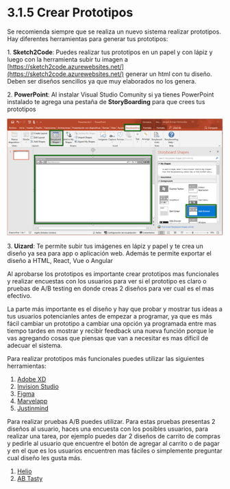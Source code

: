 # 3.1.5 Crear Prototipos

Se recomienda siempre que se realiza un nuevo sistema realizar prototipos. Hay diferentes herramientas para generar tus prototipos:

&#x20;    1\. **Sketch2Code**: Puedes realizar tus prototipos en un papel y con lápiz y luego con la herramienta subir tu imagen a [https://sketch2code.azurewebsites.net/](https://sketch2code.azurewebsites.net/) generar un html con tu diseño. Deben ser diseños sencillos ya que muy elaborados no los genera.

&#x20;    2\. **PowerPoint**: Al instalar Visual Studio Comunity si ya tienes PowerPoint instalado te agrega una pestaña de **StoryBoarding** para que crees tus prototipos

![Figura 2.1.3.1 Como crear prototipos con Powerpoint](../../.gitbook/assets/powerpoint.png)

3\. **Uizard**: Te permite subir tus imágenes en lápiz y papel y te crea un diseño ya sea para app o aplicación web. Además te permite exportar el diseño a HTML, React, Vue o Angular

Al aprobarse los prototipos es importante crear prototipos mas funcionales y realizar encuestas con los usuarios para ver si el prototipo es claro o pruebas de A/B testing en donde creas 2 diseños para ver cual es el mas efectivo.

La parte más importante es el diseño y hay que probar y mostrar tus ideas a tus usuarios potencianles antes de empezar a programar, ya que es más fácil cambiar un prototipo a cambiar una opción ya programada entre mas tiempo tardes en mostrar y recibir feedback una nueva función porque le vas agregando cosas que piensas que van a necesitar es mas díficil de adecuar el sistema.

Para realizar prototipos más funcionales puedes utilizar las siguientes herramientas:

1. [Adobe XD](https://www.adobe.com/products/xd/features.html)
2. [Invision Studio](https://www.invisionapp.com/studio)
3. [Figma](https://www.figma.com)
4. [Marvelapp](https://marvelapp.com/)
5. [Justinmind](https://www.justinmind.com/)

Para realizar pruebas A/B puedes utilizar. Para estas pruebas presentas 2 diseños al usuario, haces una encuesta con los posibles usuarios, para  realizar una tarea, por ejemplo puedes dar 2 diseños de carrito de compras y pedirle al usuario que encuentre el botón de agregar al carrito o de pagar y en el que es los usuarios encuentren mas fáciles o simplemente preguntar cual diseño les gusta más.

1. [Helio](https://helio.app)
2. [AB Tasty](https://www.abtasty.com/es/solucion-ab-testing/)

###

